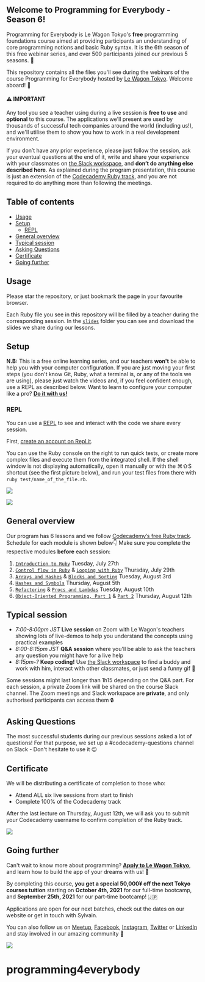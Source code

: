 ## Welcome to Programming for Everybody - Season 6!

Programming for Everybody is Le Wagon Tokyo's **free** programming foundations course aimed at providing participants an understanding of core programming notions and basic Ruby syntax. It is the 6th season of this free webinar series, and over 500 participants joined our previous 5 seasons. 🚀

This repository contains all the files you'll see during the webinars of the course Programming for Everybody hosted by [Le Wagon Tokyo](https://www.lewagon.com/tokyo). Welcome aboard! 🎉

#### ⚠️ IMPORTANT

Any tool you see a teacher using during a live session is **free to use** and **optional** to this course. The applications we'll present are used by thousands of successful tech companies around the world (including us!), and we'll utilise them to show you how to work in a real development environment.

If you don’t have any prior experience, please just follow the session, ask your eventual questions at the end of it, write and share your experience with your classmates on [the Slack workspace](https://le-wagon-tokyo.slack.com), and **don’t do anything else described here**. As explained during the program presentation, this course is just an extension of the [Codecademy Ruby track](https://www.codecademy.com/learn/learn-ruby), and you are not required to do anything more than following the meetings.

## Table of contents

- [Usage](#usage)
- [Setup](#setup)
  - [REPL](#repl)
- [General overview](#general-overview)
- [Typical session](#typical-session)
- [Asking Questions](#asking-questions)
- [Certificate](#certificate)
- [Going further](#going-further)

## Usage

Please star the repository, or just bookmark the page in your favourite browser.

Each Ruby file you see in this repository will be filled by a teacher during the corresponding session. In the [`slides`](https://github.com/lewagonjapan/programming4everybody/tree/july-2021/slides) folder you can see and download the slides we share during our lessons.

## Setup

**N.B:** This is a free online learning series, and our teachers **won't** be able to help you with your computer configuration. If you are just moving your first steps (you don't know Git, Ruby, what a terminal is, or any of the tools we are using), please just watch the videos and, if you feel confident enough, use a REPL as described below. Want to learn to configure your computer like a pro? **[Do it with us!](#going-further)**

### REPL

You can use a [REPL](https://en.wikipedia.org/wiki/Read%E2%80%93eval%E2%80%93print_loop) to see and interact with the code we share every session.

First, [create an account on Repl.it](https://repl.it/signup).

You can use the Ruby console on the right to run quick tests, or create more complex files and execute them from the integrated shell.
If the shell window is not displaying automatically, open it manually or with the ⌘⇧S shortcut (see the first picture below), and run your test files from there with `ruby test/name_of_the_file.rb`.

![](https://github.com/lewagonjapan/programming4everybody/raw/july-2021/images/repl2.png)

![](https://github.com/lewagonjapan/programming4everybody/raw/july-2021/images/repl3.png)

## General overview

Our program has 6 lessons and we follow [Codecademy’s free Ruby track](https://www.codecademy.com/learn/learn-ruby).
Schedule for each module is shown below👇 Make sure you complete the respective modules **before** each session:

1. [`Introduction to Ruby`](https://github.com/lewagonjapan/programming4everybody/blob/july-2021/01_introduction.rb) Tuesday, July 27th
2. [`Control flow in Ruby`](https://github.com/lewagonjapan/programming4everybody/blob/july-2021/02_control_flow.rb) & [`Looping with Ruby`](https://github.com/lewagonjapan/programming4everybody/blob/july-2021/03_looping.rb) Thursday, July 29th
3. [`Arrays and Hashes`](https://github.com/lewagonjapan/programming4everybody/blob/july-2021/04_arrays_and_hashes.rb) & [`Blocks and Sorting`](https://github.com/lewagonjapan/programming4everybody/blob/july-2021/05_methods_and_blocks.rb) Tuesday, August 3rd
4. [`Hashes and Symbols`](https://github.com/lewagonjapan/programming4everybody/blob/july-2021/06_hashes_and_symbols.rb) Thursday, August 5th
5. [`Refactoring`](https://github.com/lewagonjapan/programming4everybody/blob/july-2021/07_refactoring.rb) & [`Procs and Lambdas`](https://github.com/lewagonjapan/programming4everybody/blob/july-2021/08_procs_and_lambdas.rb) Tuesday, August 10th
6. [`Object-Oriented Programming, Part 1`](https://github.com/lewagonjapan/programming4everybody/blob/july-2021/09_oop.rb) & [`Part 2`](https://github.com/lewagonjapan/programming4everybody/blob/july-2021/10_oop.rb) Thursday, August 12th

## Typical session

- _7:00-8:00pm JST_ **Live session** on Zoom with Le Wagon's teachers showing lots of live-demos to help you understand the concepts using practical examples
- _8:00-8:15pm JST_ **Q&A session** where you'll be able to ask the teachers any question you might have for a live help
- _8:15pm-?_ **Keep coding!** Use [the Slack workspace](https://le-wagon-tokyo.slack.com) to find a buddy and work with him, interact with other classmates, or just send a funny gif 🙈

Some sessions might last longer than 1h15 depending on the Q&A part.
For each session, a private Zoom link will be shared on the course Slack channel. The Zoom meetings and Slack workspace are **private**, and only authorised participants can access them 🔒

## Asking Questions

The most successful students during our previous sessions asked a lot of questions! For that purpose, we set up a #codecademy-questions channel on Slack - Don't hesitate to use it 😉

## Certificate

We will be distributing a certificate of completion to those who:

- Attend ALL six live sessions from start to finish
- Complete 100% of the Codecademy track

After the last lecture on Thursday, August 12th, we will ask you to submit your Codecademy username to confirm completion of the Ruby track.

![](https://github.com/lewagonjapan/programming4everybody/raw/july-2021/images/certificate-v2.jpg)

## Going further

Can't wait to know more about programming? **[Apply to Le Wagon Tokyo](http://www.lewagon.com/tokyo/apply)**, and learn how to build the app of your dreams with us! 🚀

By completing this course, **you get a special 50,000¥ off the next Tokyo courses tuition** starting on **October 4th, 2021** for our full-time bootcamp, and **September 25th, 2021** for our part-time bootcamp! 🇯🇵

Applications are open for our next batches, check out the dates on our website or get in touch with Sylvain.

You can also follow us on [Meetup](https://www.meetup.com/Le-Wagon-Tokyo-Coding-Station/), [Facebook](https://www.facebook.com/lewagontokyo), [Instagram](https://www.instagram.com/lewagontokyo), [Twitter](https://twitter.com/LeWagonTokyo) or [LinkedIn](https://www.linkedin.com/showcase/18655908/) and stay involved in our amazing community 🤩

![](https://github.com/lewagonjapan/programming4everybody/raw/master/images/IMG_2547.JPG)
# programming4everybody
